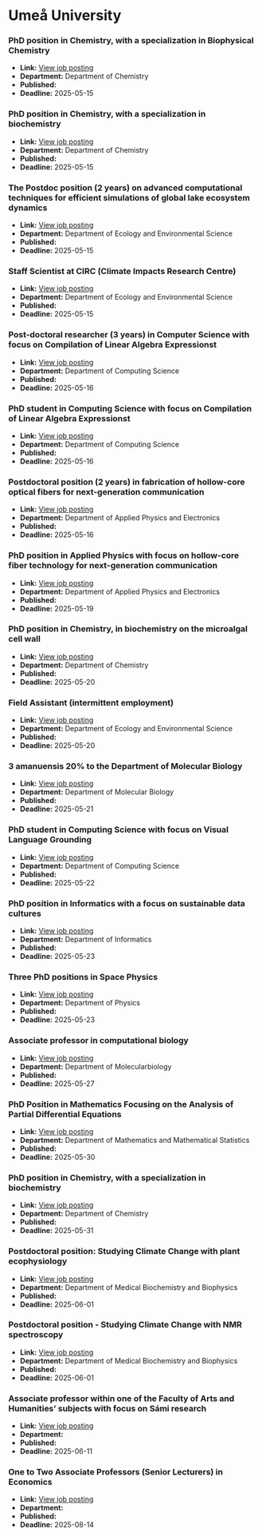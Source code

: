# Umeå University

### PhD position in Chemistry, with a specialization in Biophysical Chemistry
- **Link:** [View job posting](https://www.umu.se/en/work-with-us/open-positions/phd-position-in-chemistry-with-a-specialization-in-biophysical-chemistry_816589/)
- **Department:** Department of Chemistry
- **Published:** 
- **Deadline:** 2025-05-15

### PhD position in Chemistry, with a specialization in biochemistry
- **Link:** [View job posting](https://www.umu.se/en/work-with-us/open-positions/phd-position-in-chemistry-with-a-specialization-in-biochemistry_816686/)
- **Department:** Department of Chemistry
- **Published:** 
- **Deadline:** 2025-05-15

### The Postdoc position (2 years) on advanced computational techniques for efficient simulations of global lake ecosystem dynamics
- **Link:** [View job posting](https://www.umu.se/en/work-with-us/open-positions/the-postdoc-position-2-years-on-advanced-computational-techniques-for-efficient-simulations-of-global-lake-ecosystem-dynamics_818215/)
- **Department:** Department of Ecology and Environmental Science
- **Published:** 
- **Deadline:** 2025-05-15

### Staff Scientist at CIRC (Climate Impacts Research Centre)
- **Link:** [View job posting](https://www.umu.se/en/work-with-us/open-positions/staff-scientist-at-circ-climate-impacts-research-centre_818284/)
- **Department:** Department of Ecology and Environmental Science
- **Published:** 
- **Deadline:** 2025-05-15

### Post-doctoral researcher (3 years) in Computer Science with focus on Compilation of Linear Algebra Expressionst
- **Link:** [View job posting](https://www.umu.se/en/work-with-us/open-positions/post-doctoral-researcher-3-years-in-computer-science-with-focus-on-compilation-of-linear-algebra-expressionst_810274/)
- **Department:** Department of Computing Science
- **Published:** 
- **Deadline:** 2025-05-16

### PhD student in Computing Science with focus on Compilation of Linear Algebra Expressionst
- **Link:** [View job posting](https://www.umu.se/en/work-with-us/open-positions/phd-student-in-computing-science-with-focus-on-compilation-of-linear-algebra-expressionst_810268/)
- **Department:** Department of Computing Science
- **Published:** 
- **Deadline:** 2025-05-16

### Postdoctoral position (2 years) in fabrication of hollow-core optical fibers for next-generation communication
- **Link:** [View job posting](https://www.umu.se/en/work-with-us/open-positions/postdoctoral-position-2-years-in-fabrication-of-hollow-core-optical-fibers-for-next-generation-communication-_816379/)
- **Department:** Department of Applied Physics and Electronics
- **Published:** 
- **Deadline:** 2025-05-16

### PhD position in Applied Physics with focus on hollow-core fiber technology for next-generation communication
- **Link:** [View job posting](https://www.umu.se/en/work-with-us/open-positions/phd-position-in-applied-physics-with-focus-on-hollow-core-fiber-technology-for-next-generation-communication_816202/)
- **Department:** Department of Applied Physics and Electronics
- **Published:** 
- **Deadline:** 2025-05-19

### PhD position in Chemistry, in biochemistry on the microalgal cell wall
- **Link:** [View job posting](https://www.umu.se/en/work-with-us/open-positions/phd-position-in-chemistry-in-biochemistry-on-the-microalgal-cell-wall_811800/)
- **Department:** Department of Chemistry
- **Published:** 
- **Deadline:** 2025-05-20

### Field Assistant (intermittent employment)
- **Link:** [View job posting](https://www.umu.se/en/work-with-us/open-positions/field-assistant-intermittent-employment_819378/)
- **Department:** Department of Ecology and Environmental Science
- **Published:** 
- **Deadline:** 2025-05-20

### 3 amanuensis 20% to the Department of Molecular Biology
- **Link:** [View job posting](https://www.umu.se/en/work-with-us/open-positions/3-amanuensis-20-to-the-department-of-molecular-biology-_822764/)
- **Department:** Department of Molecular Biology
- **Published:** 
- **Deadline:** 2025-05-21

### PhD student in Computing Science with focus on Visual Language Grounding
- **Link:** [View job posting](https://www.umu.se/en/work-with-us/open-positions/phd-student-in-computing-science-with-focus-on-visual-language-grounding_820240/)
- **Department:** Department of Computing Science
- **Published:** 
- **Deadline:** 2025-05-22

### PhD position in Informatics with a focus on sustainable data cultures
- **Link:** [View job posting](https://www.umu.se/en/work-with-us/open-positions/phd-position-in-informatics-with-a-focus-on-sustainable-data-cultures_818948/)
- **Department:** Department of Informatics
- **Published:** 
- **Deadline:** 2025-05-23

### Three PhD positions in Space Physics
- **Link:** [View job posting](https://www.umu.se/en/work-with-us/open-positions/three-phd-positions-in-space-physics_822102/)
- **Department:** Department of Physics
- **Published:** 
- **Deadline:** 2025-05-23

### Associate professor in computational biology
- **Link:** [View job posting](https://www.umu.se/en/work-with-us/open-positions/associate-professor-in-computational-biology_818929/)
- **Department:** Department of Molecularbiology
- **Published:** 
- **Deadline:** 2025-05-27

### PhD Position in Mathematics Focusing on the Analysis of Partial Differential Equations
- **Link:** [View job posting](https://www.umu.se/en/work-with-us/open-positions/phd-position-in-mathematics-focusing-on-the-analysis-of-partial-differential-equations_819213/)
- **Department:** Department of Mathematics and Mathematical Statistics
- **Published:** 
- **Deadline:** 2025-05-30

### PhD position in Chemistry, with a specialization in biochemistry
- **Link:** [View job posting](https://www.umu.se/en/work-with-us/open-positions/phd-position-in-chemistry-with-a-specialization-in-biochemistry_809069/)
- **Department:** Department of Chemistry
- **Published:** 
- **Deadline:** 2025-05-31

### Postdoctoral position: Studying Climate Change with plant ecophysiology
- **Link:** [View job posting](https://www.umu.se/en/work-with-us/open-positions/postdoctoral-position-studying-climate-change-with-plant-ecophysiology_825481/)
- **Department:** Department of Medical Biochemistry and Biophysics
- **Published:** 
- **Deadline:** 2025-06-01

### Postdoctoral position - Studying Climate Change with NMR spectroscopy
- **Link:** [View job posting](https://www.umu.se/en/work-with-us/open-positions/postdoctoral-position---studying-climate-change-with-nmr-spectroscopy_825484/)
- **Department:** Department of Medical Biochemistry and Biophysics
- **Published:** 
- **Deadline:** 2025-06-01

### Associate professor within one of the Faculty of Arts and Humanities’ subjects with focus on Sámi research
- **Link:** [View job posting](https://www.umu.se/en/work-with-us/open-positions/associate-professor-within-one-of-the-faculty-of-arts-and-humanities-subjects-with-focus-on-sami-research_817755/)
- **Department:** 
- **Published:** 
- **Deadline:** 2025-06-11

### One to Two Associate Professors (Senior Lecturers) in Economics
- **Link:** [View job posting](https://www.umu.se/en/work-with-us/open-positions/one-to-two-associate-professors-senior-lecturers-in-economics_827626/)
- **Department:** 
- **Published:** 
- **Deadline:** 2025-08-14

